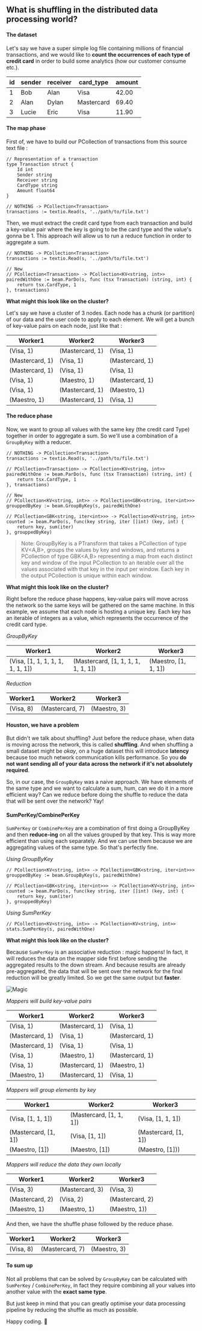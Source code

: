 ## What is shuffling in the distributed data processing world?

#### The dataset

Let's say we have a super simple log file containing millions of financial transactions, and we would like to **count the occurrences of each type of credit card** in order to build some analytics (how our customer consume etc.).

| id  | sender  |  receiver |  card_type | amount |
|---|---|---|---|---|
| 1  | Bob  |  Alan |  Visa |  42.00 |
| 2  |  Alan | Dylan  | Mastercard  |  69.40 |
| 3  | Lucie  | Eric  |  Visa |  11.90 |

#### The map phase

First of, we have to build our PCollection of transactions from this source text file :

```golang
// Representation of a transaction
type Transaction struct {
    Id int
    Sender string
    Receiver string
    CardType string
    Amount float64
}

// NOTHING -> PCollection<Transaction>
transactions := textio.Read(s, '../path/to/file.txt')
```

Then, we must extract the credit card type from each transaction and build a key-value pair where the key is going to be the card type and the value's gonna be 1. This approach will allow us to run a reduce function in order to aggregate a sum.

```golang
// NOTHING -> PCollection<Transaction>
transactions := textio.Read(s, '../path/to/file.txt')

// New
// PCollection<Transaction> -> PCollection<KV<string, int>>
pairedWithOne := beam.ParDo(s, func (tsx Transaction) (string, int) {
    return tsx.CardType, 1
}, transactions)
```

**What might this look like on the cluster?**

Let's say we have a cluster of 3 nodes. Each node has a chunk (or partition) of our data and the user code to apply to each element. We will get a bunch of key-value pairs on each node, just like that :

| Worker1  | Worker2  | Worker3  |
|---|---|---|
| (Visa, 1)  | (Mastercard, 1)  | (Visa, 1)  |
| (Mastercard, 1)  | (Visa, 1)  | (Mastercard, 1)  |
| (Mastercard, 1)  | (Visa, 1)  | (Visa, 1)  |
| (Visa, 1)  | (Maestro, 1)  | (Mastercard, 1)  |
| (Visa, 1)  | (Mastercard, 1)  |  (Maestro, 1)  |
| (Maestro, 1)  | (Mastercard, 1)  | (Visa, 1)  |

#### The reduce phase

Now, we want to group all values with the same key (the credit card Type) together in order to aggregate a sum. So we'll use a combination of a `GroupByKey` with a reducer.

```golang
// NOTHING -> PCollection<Transaction>
transactions := textio.Read(s, '../path/to/file.txt')

// PCollection<Transaction> -> PCollection<KV<string, int>>
pairedWithOne := beam.ParDo(s, func (tsx Transaction) (string, int) {
    return tsx.CardType, 1
}, transactions)

// New
// PCollection<KV<string, int>> -> PCollection<GBK<string, iter<int>>>
grouppedByKey := beam.GroupByKey(s, pairedWithOne)

// PCollection<GBK<string, iter<int>>> -> PCollection<KV<string, int>>
counted := beam.ParDo(s, func(key string, iter []int) (key, int) {
    return key, sum(iter)
}, grouppedByKey)
```

> Note: GroupByKey is a PTransform that takes a PCollection of type KV<A,B>, groups the values by key and windows, and returns a PCollection of type GBK<A,B> representing a map from each distinct key and window of the input PCollection to an iterable over all the values associated with that key in the input per window. Each key in the output PCollection is unique within each window.

**What might this look like on the cluster?**

Right before the reduce phase happens, key-value pairs will move across the network so the same keys will be gathered on the same machine. In this example, we assume that each node is hosting a unique key. Each key has an iterable of integers as a value, which represents the occurrence of the credit card type.

*GroupByKey*

| Worker1  | Worker2  | Worker3  |
|---|---|---|
| (Visa, [1, 1, 1, 1, 1, 1, 1, 1])  | (Mastercard, [1, 1, 1, 1, 1, 1, 1])  | (Maestro, [1, 1, 1])  |

*Reduction*

| Worker1  | Worker2  | Worker3  |
|---|---|---|
| (Visa, 8)  | (Mastercard, 7)  | (Maestro, 3)  |

#### Houston, we have a problem

But didn't we talk about shuffling? Just before the reduce phase, when data is moving across the network, this is called **shuffling**. And when shuffling a small dataset might be *okay*, on a huge dataset this will introduce **latency** because too much network communication kills performance. So you **do not want sending all of your data across the network if it's not absolutely required**.

So, in our case, the `GroupByKey` was a naive approach. We have elements of the same type and we want to calculate a sum, hum, can we do it in a more efficient way? Can we reduce before doing the shuffle to reduce the data that will be sent over the network? Yay!

#### SumPerKey/CombinePerKey

`SumPerKey` or `CombinePerKey` are a combination of first doing a GroupByKey and then **reduce-ing** on all the values grouped by that key. This is way more efficient than using each separately. And we can use them because we are aggregating values of the same type. So that's perfectly fine.

*Using GroupByKey*

```golang
// PCollection<KV<string, int>> -> PCollection<GBK<string, iter<int>>>
grouppedByKey := beam.GroupByKey(s, pairedWithOne)

// PCollection<GBK<string, iter<int>>> -> PCollection<KV<string, int>>
counted := beam.ParDo(s, func(key string, iter []int) (key, int) {
    return key, sum(iter)
}, grouppedByKey)
```

*Using SumPerKey*

```golang
// PCollection<KV<string, int>> -> PCollection<KV<string, int>>
stats.SumPerKey(s, pairedWithOne)
```

**What might this look like on the cluster?**

Because `SumPerKey` is an associative reduction : magic happens! In fact, it will reduces the data on the mapper side first before sending the aggregated results to the down stream. And because results are already pre-aggregated, the data that will be sent over the network for the final reduction will be greatly limited. So we get the same output but **faster**.

![Magic](https://media.makeameme.org/created/magic-its.jpg)

*Mappers will build key-value pairs*

| Worker1  | Worker2  | Worker3  |
|---|---|---|
| (Visa, 1)  | (Mastercard, 1)  | (Visa, 1)  |
| (Mastercard, 1)  | (Visa, 1)  | (Mastercard, 1)  |
| (Mastercard, 1)  | (Visa, 1)  | (Visa, 1)  |
| (Visa, 1)  | (Maestro, 1)  | (Mastercard, 1)  |
| (Visa, 1)  | (Mastercard, 1)  |  (Maestro, 1)  |
| (Maestro, 1)  | (Mastercard, 1)  | (Visa, 1)  |

*Mappers will group elements by key*

| Worker1  | Worker2  | Worker3  |
|---|---|---|
| (Visa, [1, 1, 1])  | (Mastercard, [1, 1, 1])  | (Visa, [1, 1, 1])  |
| (Mastercard, [1, 1])  | (Visa, [1, 1])  | (Mastercard, [1, 1])  |
| (Maestro, [1])  | (Maestro, [1])  | (Maestro, [1]))  |

*Mappers will reduce the data they own locally*

| Worker1  | Worker2  | Worker3  |
|---|---|---|
| (Visa, 3)  | (Mastercard, 3)  | (Visa, 3)  |
| (Mastercard, 2)  | (Visa, 2)  | (Mastercard, 2)  |
| (Maestro, 1)  | (Maestro, 1)  | (Maestro, 1))  |

And then, we have the shuffle phase followed by the reduce phase.

| Worker1  | Worker2  | Worker3  |
|---|---|---|
| (Visa, 8)  | (Mastercard, 7)  | (Maestro, 3)  |

#### To sum up

Not all problems that can be solved by `GroupByKey` can be calculated with `SumPerKey` / `CombinePerKey`, in fact they require combining all your values into another value with the **exact same type**.

But just keep in mind that you can greatly optimise your data processing pipeline by reducing the shuffle as much as possible.

Happy coding. :poop:


